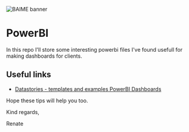 ![BAIME banner](https://user-images.githubusercontent.com/47600826/73174265-9c3c5e80-4107-11ea-858b-c2c9f5304729.png)

# PowerBI

In this repo I'll store some interesting powerbi files I've found usefull for making dashboards for clients. 

## Useful links
- [Datastories - templates and examples PowerBI Dashboards](https://community.powerbi.com/t5/Data-Stories-Gallery/bd-p/DataStoriesGallery)

Hope these tips will help you too. 

Kind regards, 

Renate
